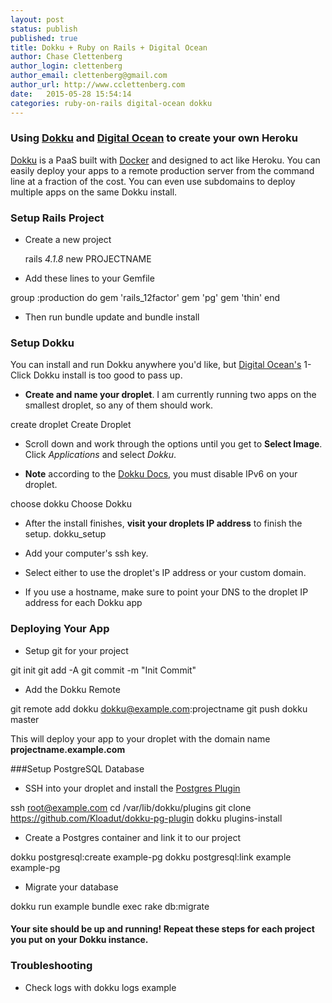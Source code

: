 ```yaml
---
layout: post
status: publish
published: true
title: Dokku + Ruby on Rails + Digital Ocean
author: Chase Clettenberg
author_login: clettenberg
author_email: clettenberg@gmail.com
author_url: http://www.cclettenberg.com
date:   2015-05-28 15:54:14
categories: ruby-on-rails digital-ocean dokku
---
```


### Using [Dokku](https://github.com/progrium/dokku) and [Digital Ocean](https://www.digitalocean.com/?refcode=e88ec69754d1) to create your own Heroku

[Dokku](https://github.com/progrium/dokku) is a PaaS built with [Docker](https://www.docker.com/) and designed to act like Heroku. You can easily deploy your apps to a remote production server from the command line at a fraction of the cost. You can even use subdomains to deploy multiple apps on the same Dokku install.

### Setup Rails Project
* Create a new project

    rails _4.1.8_ new PROJECTNAME

* Add these lines to your Gemfile

group :production do
 gem 'rails_12factor'
 gem 'pg'
 gem 'thin'
 end

* Then run  bundle update and  bundle install

### Setup Dokku

You can install and run Dokku anywhere you'd like, but [Digital Ocean's](https://www.digitalocean.com/?refcode=e88ec69754d1) 1-Click Dokku install is too good to pass up.

* **Create and name your droplet**. I am currently running two apps on the smallest droplet, so any of them should work.

create droplet
    Create Droplet

* Scroll down and work through the options until you get to **Select Image**. Click *Applications* and select *Dokku*.

* **Note** according to the [Dokku Docs](http://progrium.viewdocs.io/dokku/getting-started/install/digitalocean), you must disable IPv6 on your droplet.

choose dokku
    Choose Dokku

* After the install finishes, **visit your droplets IP address** to finish the setup.
dokku_setup

* Add your computer's ssh key.
* Select either to use the droplet's IP address or your custom domain.
* If you use a hostname, make sure to point your DNS to the droplet IP address for each Dokku app

### Deploying Your App
* Setup git for your project

 git init
 git add -A
 git commit -m "Init Commit"

* Add the Dokku Remote

git remote add dokku dokku@example.com:projectname
 git push dokku master

This will deploy your app to your droplet with the domain name **projectname.example.com**

###Setup PostgreSQL Database

* SSH into your droplet and install the [Postgres Plugin](https://github.com/Kloadut/dokku-pg-plugin)

ssh root@example.com
 cd /var/lib/dokku/plugins
 git clone https://github.com/Kloadut/dokku-pg-plugin
 dokku plugins-install

* Create a Postgres container and link it to our project

dokku postgresql:create example-pg
 dokku postgresql:link example example-pg

* Migrate your database

dokku run example bundle exec rake db:migrate

#### Your site should be up and running! Repeat these steps for each project you put on your Dokku instance.

### Troubleshooting
* Check logs with dokku logs example
